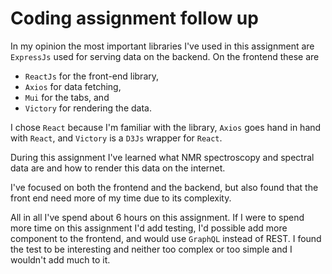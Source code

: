 # Coding assignment follow up

In my opinion the most important libraries I've used
in this assignment are `ExpressJs` used for serving data on the backend.
On the frontend these are
- `ReactJs` for the front-end library,
- `Axios` for data fetching, 
- `Mui` for the tabs, and
- `Victory` for rendering the data.

I chose `React` because I'm familiar with the library, `Axios` goes hand in hand with `React`,
and `Victory` is a `D3Js` wrapper for `React`.

During this assignment I've learned what NMR spectroscopy and spectral data are and how to render this data on the internet.

I've focused on both the frontend and the backend, but also found that the front end need more of my time due to its complexity.

All in all I've spend about 6 hours on this assignment. If I were to spend more time on this assignment
I'd add testing, I'd possible add more component to the frontend, and would use `GraphQL` instead of REST.
I found the test to be interesting and neither too complex or too simple and I wouldn't add much to it.